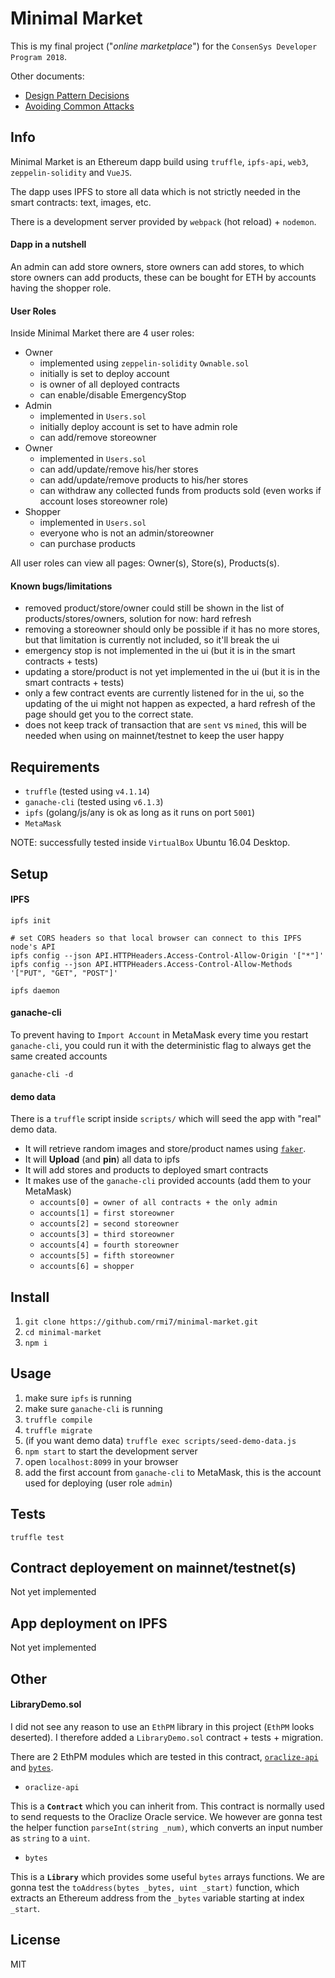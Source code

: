 # Minimal Market

This is my final project ("_online marketplace_") for the `ConsenSys Developer Program 2018`.

Other documents:
- [Design Pattern Decisions](./design_pattern_decisions.md)
- [Avoiding Common Attacks](./avoiding_common_attacks.md)

## Info

Minimal Market is an Ethereum dapp build using `truffle`, `ipfs-api`, `web3`, `zeppelin-solidity` and `VueJS`.

The dapp uses IPFS to store all data which is not strictly needed in the smart contracts: text, images, etc.

There is a development server provided by `webpack` (hot reload) + `nodemon`.

#### Dapp in a nutshell

An admin can add store owners, store owners can add stores, to which store owners can add products, these can be bought for ETH by accounts having the shopper role.

#### User Roles

Inside Minimal Market there are 4 user roles:
- Owner
  - implemented using `zeppelin-solidity` `Ownable.sol`
  - initially is set to deploy account
  - is owner of all deployed contracts
  - can enable/disable EmergencyStop
- Admin
  - implemented in `Users.sol`
  - initially deploy account is set to have admin role
  - can add/remove storeowner
- Owner
  - implemented in `Users.sol`
  - can add/update/remove his/her stores
  - can add/update/remove products to his/her stores
  - can withdraw any collected funds from products sold (even works if account loses storeowner role)
- Shopper
  - implemented in `Users.sol`
  - everyone who is not an admin/storeowner
  - can purchase products

All user roles can view all pages: Owner(s), Store(s), Products(s).

#### Known bugs/limitations

- removed product/store/owner could still be shown in the list of products/stores/owners, solution for now: hard refresh
- removing a storeowner should only be possible if it has no more stores, but that limitation is currently not included, so it'll break the ui
- emergency stop is not implemented in the ui (but it is in the smart contracts + tests)
- updating a store/product is not yet implemented in the ui (but it is in the smart contracts + tests)
- only a few contract events are currently listened for in the ui, so the updating of the ui might not happen as expected, a hard refresh of the page should get you to the correct state.
- does not keep track of transaction that are `sent` vs `mined`, this will be needed when using on mainnet/testnet to keep the user happy

## Requirements

- `truffle` (tested using `v4.1.14`)
- `ganache-cli` (tested using `v6.1.3`)
- `ipfs` (golang/js/any is ok as long as it runs on port `5001`)
- `MetaMask`

NOTE: successfully tested inside `VirtualBox` Ubuntu 16.04 Desktop.

## Setup

#### IPFS

```
ipfs init

# set CORS headers so that local browser can connect to this IPFS node's API
ipfs config --json API.HTTPHeaders.Access-Control-Allow-Origin '["*"]'
ipfs config --json API.HTTPHeaders.Access-Control-Allow-Methods '["PUT", "GET", "POST"]'

ipfs daemon
```

#### ganache-cli

To prevent having to `Import Account` in MetaMask every time you restart `ganache-cli`, you could run it
with the deterministic flag to always get the same created accounts

```
ganache-cli -d
```

#### demo data

There is a `truffle` script inside `scripts/` which will seed the app with "real" demo data.
- It will retrieve random images and store/product names using [`faker`](https://github.com/Marak/Faker.js).
- It will **Upload** (and **pin**) all data to ipfs
- It will add stores and products to deployed smart contracts
- It makes use of the `ganache-cli` provided accounts (add them to your MetaMask)
  - `accounts[0] = owner of all contracts + the only admin`
  - `accounts[1] = first storeowner`
  - `accounts[2] = second storeowner`
  - `accounts[3] = third storeowner`
  - `accounts[4] = fourth storeowner`
  - `accounts[5] = fifth storeowner`
  - `accounts[6] = shopper`

## Install

1. `git clone https://github.com/rmi7/minimal-market.git`
2. `cd minimal-market`
3. `npm i`

## Usage

1. make sure `ipfs` is running
2. make sure `ganache-cli` is running
3. `truffle compile`
4. `truffle migrate`
5. (if you want demo data) `truffle exec scripts/seed-demo-data.js`
6. `npm start` to start the development server
7. open `localhost:8099` in your browser
8. add the first account from `ganache-cli` to MetaMask,
   this is the account used for deploying (user role `admin`)

## Tests

`truffle test`

## Contract deployement on mainnet/testnet(s)

Not yet implemented

## App deployment on IPFS

Not yet implemented

## Other

#### LibraryDemo.sol

I did not see any reason to use an `EthPM` library in this project (`EthPM` looks deserted).
I therefore added a `LibraryDemo.sol` contract + tests + migration.

There are 2 EthPM modules which are tested in this contract, [`oraclize-api`](https://www.ethpm.com/registry/packages/37) and [`bytes`](https://www.ethpm.com/registry/packages/35).

- `oraclize-api`

This is a __`Contract`__ which you can inherit from. This contract is normally used to send requests to the Oraclize Oracle service.
We however are gonna test the helper function `parseInt(string _num)`,
which converts an input number as `string` to a `uint`.

- `bytes`

This is a __`Library`__ which provides some useful `bytes` arrays functions.
We are gonna test the `toAddress(bytes _bytes, uint _start)` function,
which extracts an Ethereum address from the `_bytes` variable starting at index `_start`.

## License

MIT
